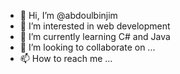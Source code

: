 - 👋 Hi, I’m @abdoulbinjim
- 👀 I’m interested in web development
- 🌱 I’m currently learning C# and Java
- 💞️ I’m looking to collaborate on ...
- 📫 How to reach me ...

<!---
abdoulbinjim/abdoulbinjim is a ✨ special ✨ repository because its `README.md` (this file) appears on your GitHub profile.
You can click the Preview link to take a look at your changes.
--->
